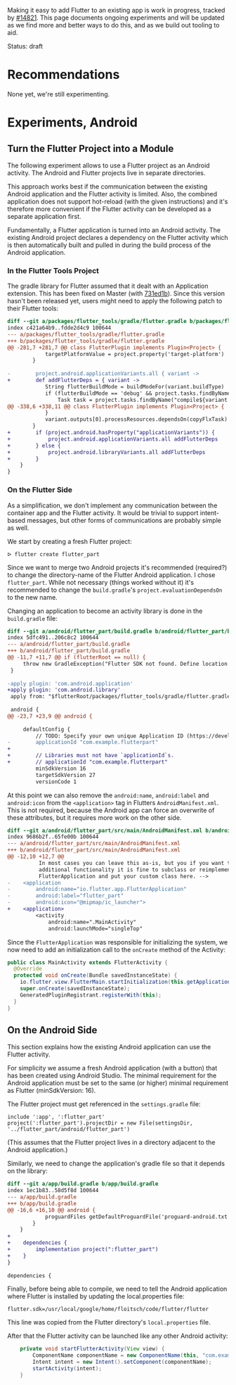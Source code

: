 Making it easy to add Flutter to an existing app is work in progress, tracked by [#14821](https://github.com/flutter/flutter/issues/14821). This page documents ongoing experiments and will be updated as we find more and better ways to do this, and as we build out tooling to aid.

Status: draft

# Recommendations

None yet, we're still experimenting.

# Experiments, Android

## Turn the Flutter Project into a Module
The following experiment allows to use a Flutter project as an Android activity. The Android and Flutter projects live in separate directories.

This approach works best if the communication between the existing Android application and the Flutter activity is limited. Also, the combined application does not support hot-reload (with the given instructions) and it's therefore more convenient if the Flutter activity can be developed as a separate application first.

Fundamentally, a Flutter application is turned into an Android activity. The existing Android project declares a dependency on the Flutter activity which is then automatically built and pulled in during the build process of the Android application.

### In the Flutter Tools Project
The gradle library for Flutter assumed that it dealt with an Application extension. This has been fixed on Master (with [731ed1b](https://github.com/flutter/flutter/commit/731ed1b11b388f714eaeb3ed03969f27d195e1a2)). Since this version hasn't been released yet, users might need to apply the following patch to their Flutter tools:

``` diff
diff --git a/packages/flutter_tools/gradle/flutter.gradle b/packages/flutter_tools/gradle/flutter.gradle
index c421a64b9..fdde2d4c9 100644
--- a/packages/flutter_tools/gradle/flutter.gradle
+++ b/packages/flutter_tools/gradle/flutter.gradle
@@ -281,7 +281,7 @@ class FlutterPlugin implements Plugin<Project> {
            targetPlatformValue = project.property('target-platform')
        }
 
-        project.android.applicationVariants.all { variant ->
+        def addFlutterDeps = { variant ->
            String flutterBuildMode = buildModeFor(variant.buildType)
            if (flutterBuildMode == 'debug' && project.tasks.findByName('flutterBuildX86Jar')) {
                Task task = project.tasks.findByName("compile${variant.name.capitalize()}JavaWithJavac")
@@ -338,6 +338,11 @@ class FlutterPlugin implements Plugin<Project> {
            }
            variant.outputs[0].processResources.dependsOn(copyFlxTask)
        }
+        if (project.android.hasProperty("applicationVariants")) {
+            project.android.applicationVariants.all addFlutterDeps
+        } else {
+            project.android.libraryVariants.all addFlutterDeps
+        }
    }
}
```

### On the Flutter Side
As a simplification, we don't implement any communication between the container app and the Flutter activity. It would be trivial to support intent-based messages, but other forms of communications are probably simple as well.

We start by creating a fresh Flutter project:
```
ᐅ flutter create flutter_part
```

Since we want to merge two Android projects it's recommended (required?) to change the directory-name of the Flutter Android application. I chose `flutter_part`. While not necessary (things worked without it) it's recommended to change the `build.gradle`'s `project.evaluationDependsOn` to the new name.

Changing an application to become an activity library is done in the `build.gradle` file:
``` diff
diff --git a/android/flutter_part/build.gradle b/android/flutter_part/build.gradle
index 5dfc491..206c8c2 100644
--- a/android/flutter_part/build.gradle
+++ b/android/flutter_part/build.gradle
@@ -11,7 +11,7 @@ if (flutterRoot == null) {
     throw new GradleException("Flutter SDK not found. Define location with flutter.sdk in the local.properties file.")
 }
 
-apply plugin: 'com.android.application'
+apply plugin: 'com.android.library'
 apply from: "$flutterRoot/packages/flutter_tools/gradle/flutter.gradle"
 
 android {
@@ -23,7 +23,9 @@ android {
 
     defaultConfig {
         // TODO: Specify your own unique Application ID (https://developer.android.com/studio/build/application-id.html).
-        applicationId "com.example.flutterpart"
+
+        // Libraries must not have `applicationId`s.
+        // applicationId "com.example.flutterpart"
         minSdkVersion 16
         targetSdkVersion 27
         versionCode 1
```

At this point we can also remove the `android:name`, `android:label` and `android:icon` from the `<application>` tag in Flutters `AndroidManifest.xml`. This is not required, because the Android app can force an overwrite of these attributes, but it requires more work on the other side.

``` diff
diff --git a/android/flutter_part/src/main/AndroidManifest.xml b/android/flutter_part/src/main/AndroidManifest.xml
index 9686b2f..65fe00b 100644
--- a/android/flutter_part/src/main/AndroidManifest.xml
+++ b/android/flutter_part/src/main/AndroidManifest.xml
@@ -12,10 +12,7 @@
          In most cases you can leave this as-is, but you if you want to provide
          additional functionality it is fine to subclass or reimplement
          FlutterApplication and put your custom class here. -->
-    <application
-        android:name="io.flutter.app.FlutterApplication"
-        android:label="flutter_part"
-        android:icon="@mipmap/ic_launcher">
+    <application>
         <activity
             android:name=".MainActivity"
             android:launchMode="singleTop"
```
Since the `FlutterApplication` was responsible for initializing the system, we now need to add an initialization call to the `onCreate` method of the Activity:

``` Java
public class MainActivity extends FlutterActivity {
  @Override
  protected void onCreate(Bundle savedInstanceState) {
    io.flutter.view.FlutterMain.startInitialization(this.getApplicationContext());  // <= New.
    super.onCreate(savedInstanceState);
    GeneratedPluginRegistrant.registerWith(this);
  }
}
```

## On the Android Side
This section explains how the existing Android application can use the Flutter activity.

For simplicity we assume a fresh Android application (with a button) that has been created using Android Studio.
The minimal requirement for the Android application must be set to the same (or higher) minimal requirement as Flutter (minSdkVersion: 16).

The Flutter project must get referenced in the `settings.gradle` file:
```
include ':app', ':flutter_part'
project(':flutter_part').projectDir = new File(settingsDir, '../flutter_part/android/flutter_part')
```
(This assumes that the Flutter project lives in a directory adjacent to the Android application.)

Similarly, we need to change the application's gradle file so that it depends on the library:

``` diff
diff --git a/app/build.gradle b/app/build.gradle
index 1ec1b83..58d5f8d 100644
--- a/app/build.gradle
+++ b/app/build.gradle
@@ -16,6 +16,10 @@ android {
            proguardFiles getDefaultProguardFile('proguard-android.txt'), 'proguard-rules.pro'
        }
    }
+
+    dependencies {
+        implementation project(":flutter_part")
+    }
}
 
dependencies {
```

Finally, before being able to compile, we need to tell the Android application where Flutter is installed by updating the local.properties file:
```
flutter.sdk=/usr/local/google/home/floitsch/code/flutter/flutter
```
This line was copied from the Flutter directory's `local.properties` file.

After that the Flutter activity can be launched like any other Android activity:
``` Java
    private void startFlutterActivity(View view) {
        ComponentName componentName = new ComponentName(this, "com.example.flutterpart.MainActivity");
        Intent intent = new Intent().setComponent(componentName);
        startActivity(intent);
    }
```